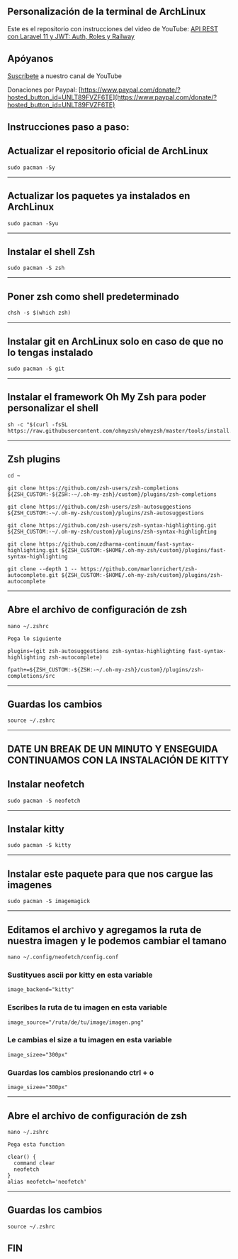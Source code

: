 ## Personalización de la terminal de ArchLinux

Este es el repositorio con instrucciones del video de YouTube: [API REST con Laravel 11 y JWT: Auth, Roles y Railway](https://youtu.be/xPR0p2DY9JM?si=nM0RvIQ8tsIxY18T) 

## Apóyanos

[Suscríbete](https://www.youtube.com/@CesarSebastianDev?sub_confirmation=1) a nuestro canal de YouTube

Donaciones por Paypal: [https://www.paypal.com/donate/?hosted_button_id=UNLT89FVZF6TE](https://www.paypal.com/donate/?hosted_button_id=UNLT89FVZF6TE)

## Instrucciones paso a paso:

## Actualizar el repositorio oficial de ArchLinux

```
sudo pacman -Sy
```
---

## Actualizar los paquetes ya instalados en ArchLinux

```
sudo pacman -Syu
```
---

## Instalar el shell Zsh
```
sudo pacman -S zsh
```
---

## Poner zsh como shell predeterminado
```
chsh -s $(which zsh)
```
---

## Instalar git en ArchLinux solo en caso de que no lo tengas instalado
```
sudo pacman -S git
```
---

## Instalar el framework Oh My Zsh para poder personalizar el shell
```
sh -c "$(curl -fsSL https://raw.githubusercontent.com/ohmyzsh/ohmyzsh/master/tools/install.sh)"
```
---

## Zsh plugins

```
cd ~

git clone https://github.com/zsh-users/zsh-completions ${ZSH_CUSTOM:-${ZSH:-~/.oh-my-zsh}/custom}/plugins/zsh-completions

git clone https://github.com/zsh-users/zsh-autosuggestions ${ZSH_CUSTOM:-~/.oh-my-zsh/custom}/plugins/zsh-autosuggestions

git clone https://github.com/zsh-users/zsh-syntax-highlighting.git ${ZSH_CUSTOM:-~/.oh-my-zsh/custom}/plugins/zsh-syntax-highlighting

git clone https://github.com/zdharma-continuum/fast-syntax-highlighting.git ${ZSH_CUSTOM:-$HOME/.oh-my-zsh/custom}/plugins/fast-syntax-highlighting

git clone --depth 1 -- https://github.com/marlonrichert/zsh-autocomplete.git ${ZSH_CUSTOM:-$HOME/.oh-my-zsh/custom}/plugins/zsh-autocomplete
```
---
## Abre el archivo de configuración de zsh

```
nano ~/.zshrc
```
`Pega lo siguiente`

```
plugins=(git zsh-autosuggestions zsh-syntax-highlighting fast-syntax-highlighting zsh-autocomplete)

fpath+=${ZSH_CUSTOM:-${ZSH:-~/.oh-my-zsh}/custom}/plugins/zsh-completions/src

```
---
## Guardas los cambios 
```
source ~/.zshrc
```
---
## DATE UN BREAK DE UN MINUTO Y ENSEGUIDA CONTINUAMOS CON LA INSTALACIÓN DE KITTY

## Instalar neofetch
```
sudo pacman -S neofetch
```
---
## Instalar kitty
```
sudo pacman -S kitty
```
---
## Instalar este paquete para que nos cargue las imagenes
```
sudo pacman -S imagemagick
```
---

## Editamos el archivo y agregamos la ruta de nuestra imagen y le podemos cambiar el tamano
```
nano ~/.config/neofetch/config.conf
```
### Sustityues ascii por kitty en esta variable

`image_backend="kitty"`

### Escribes la ruta de tu imagen en esta variable

`image_source="/ruta/de/tu/image/imagen.png"`

### Le cambias el size a tu imagen en esta variable

`image_sizee="300px"`

### Guardas los cambios presionando ctrl + o

`image_sizee="300px"`

---

## Abre el archivo de configuración de zsh

```
nano ~/.zshrc
```
`Pega esta function`

```
clear() {
  command clear
  neofetch
}
alias neofetch='neofetch'

```
---
## Guardas los cambios 
```
source ~/.zshrc
```
## FIN

